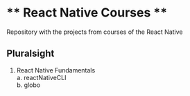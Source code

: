 # ** React Native Courses **

Repository with the projects from courses of the React Native

## Pluralsight

 1. React Native Fundamentals\
    a. reactNativeCLI\
    b. globo
